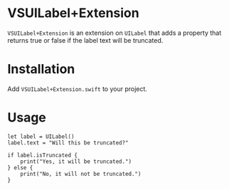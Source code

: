 VSUILabel+Extension
============


`VSUILabel+Extension` is an extension on `UILabel` that adds a property that returns true or false if the label text will be truncated.

Installation
============


Add `VSUILabel+Extension.swift` to your project.


Usage
=====

```
let label = UILabel()
label.text = "Will this be truncated?"
        
if label.isTruncated {
    print("Yes, it will be truncated.")
} else {
    print("No, it will not be truncated.")
}
```
